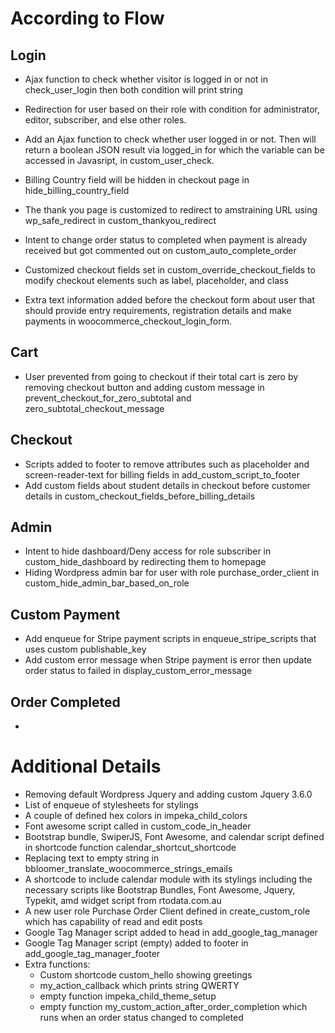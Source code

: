 # According to Flow

## Login
 - Ajax function to check whether visitor is logged in or not in check_user_login then both condition will print string
 - Redirection for user based on their role with condition for administrator, editor, subscriber, and else other roles.
 - Add an Ajax function to check whether user logged in or not. Then will return a boolean JSON result via logged_in for which the variable can be accessed in Javasript, in custom_user_check.

 - Billing Country field will be hidden in checkout page in hide_billing_country_field

 - The thank you page is customized to redirect to amstraining URL using wp_safe_redirect in custom_thankyou_redirect

 - Intent to change order status to completed when payment is already received but got commented out on custom_auto_complete_order 


- Customized checkout fields set in custom_override_checkout_fields to modify checkout elements such as label, placeholder, and class
- Extra text information added before the checkout form about user that should provide entry requirements, registration details and make payments in woocommerce_checkout_login_form.

## Cart
 - User prevented from going to checkout if their total cart is zero by removing checkout button and adding custom message in prevent_checkout_for_zero_subtotal and zero_subtotal_checkout_message

## Checkout
 - Scripts added to footer to remove attributes such as placeholder and screen-reader-text for billing fields in add_custom_script_to_footer
 - Add custom fields about student details in checkout before customer details in custom_checkout_fields_before_billing_details

## Admin
 - Intent to hide dashboard/Deny access for role subscriber in custom_hide_dashboard by redirecting them to homepage
 - Hiding Wordpress admin bar for user with role purchase_order_client in custom_hide_admin_bar_based_on_role

## Custom Payment
 - Add enqueue for Stripe payment scripts in enqueue_stripe_scripts that uses custom publishable_key
 - Add custom error message when Stripe payment is error then update order status to failed in display_custom_error_message

## Order Completed
 - 

# Additional Details
 - Removing default Wordpress Jquery and adding custom Jquery 3.6.0
 - List of enqueue of stylesheets for stylings
 - A couple of defined hex colors in impeka_child_colors
 - Font awesome script called in custom_code_in_header
 - Bootstrap bundle, SwiperJS, Font Awesome, and calendar script defined in shortcode function calendar_shortcut_shortcode
 - Replacing text to empty string in bbloomer_translate_woocommerce_strings_emails
 - A shortcode to include calendar module with its stylings including the necessary scripts like Bootstrap Bundles, Font Awesome, Jquery, Typekit, amd widget script from rtodata.com.au
 - A new user role Purchase Order Client defined in create_custom_role which has capability of read and edit posts
 - Google Tag Manager script added to head in add_google_tag_manager
 - Google Tag Manager script (empty) added to footer in add_google_tag_manager_footer
 - Extra functions: 
    - Custom shortcode custom_hello showing greetings
    - my_action_callback which prints string QWERTY
    - empty function impeka_child_theme_setup
    - empty function my_custom_action_after_order_completion which runs when an order status changed to completed